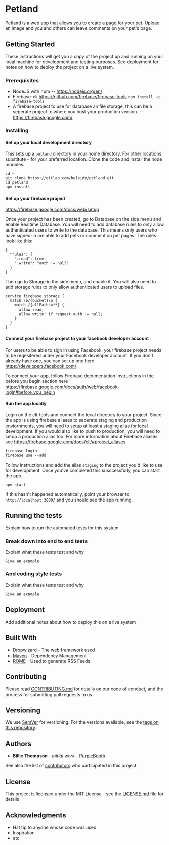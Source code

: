 # Petland

Petland is a web app that allows you to create a page for your pet. Upload an image and you and others can leave comments on your pet's page.

## Getting Started

These instructions will get you a copy of the project up and running on your local machine for development and testing purposes. See deployment for notes on how to deploy the project on a live system.

### Prerequisites

* NodeJS with npm -- https://nodejs.org/en/
* Firebase-cli  https://github.com/firebase/firebase-tools  ```npm install -g firebase-tools```
* A firebase project to use for database an file storage, this can be a seperate project to where you host your production version. -- https://firebase.google.com/


### Installing

#### Set up your local development directory
This sets up a `petland` directory in your home directory. For other locations substitute `~` for your preferred location.
Clone the code and install the node modules.
```
cd ~
git clone https://gitlab.com/beleidy/petland.git
cd petland
npm install
```


#### Set up your firebase project
https://firebase.google.com/docs/web/setup

Once your project has been created, go to Database on the side menu and enable Realtime Database. You will need to add database rules to only allow authenticated users to write to the database. This means only users who have signed-in are able to add pets or comment on pet pages. The rules look like this:
```
{
  "rules": {
    ".read": true,
    ".write": "auth != null"
  }
}
```

Then go to Storage in the side menu, and enable it. You will also need to add storage rules to only allow authenticated users to upload files.
```
service firebase.storage {
  match /b/{bucket}/o {
    match /{allPaths=**} {
      allow read;
      allow write: if request.auth != null;
    }
  }
}
```

#### Connect your firebase project to your facebook developer account
For users to be able to sign in using Facebook, your firebase project needs to be regesitered under your Facebook developer account. If you don't already have one, you can set up one here https://developers.facebook.com/

To connect your app, follow Firebase documentation instructions in the before you begin section here https://firebase.google.com/docs/auth/web/facebook-login#before_you_begin

#### Run the app locally
Login on the cli-tools and connect the local directory to your project. Since the app is using firebase aliases to seperate staging and production enviornments, you will need to setup at least a staging alias for local development. If you would also like to push to production, you will need to setup a production alias too. For more information about Firebase aliases see https://firebase.google.com/docs/cli/#project_aliases
```
firebase login
firebase use --add
```
Follow instructions and add the alias `staging` to the project you'd like to use for development. Once you've completed this susccessfully, you can start the app.
```
npm start
```

If this hasn't happened automatically, point your browser to ```http://localhost:3000/``` and you should see the app running.


## Running the tests

Explain how to run the automated tests for this system

### Break down into end to end tests

Explain what these tests test and why

```
Give an example
```

### And coding style tests

Explain what these tests test and why

```
Give an example
```

## Deployment

Add additional notes about how to deploy this on a live system

## Built With

* [Dropwizard](http://www.dropwizard.io/1.0.2/docs/) - The web framework used
* [Maven](https://maven.apache.org/) - Dependency Management
* [ROME](https://rometools.github.io/rome/) - Used to generate RSS Feeds

## Contributing

Please read [CONTRIBUTING.md](https://gist.github.com/PurpleBooth/b24679402957c63ec426) for details on our code of conduct, and the process for submitting pull requests to us.

## Versioning

We use [SemVer](http://semver.org/) for versioning. For the versions available, see the [tags on this repository](https://github.com/your/project/tags). 

## Authors

* **Billie Thompson** - *Initial work* - [PurpleBooth](https://github.com/PurpleBooth)

See also the list of [contributors](https://github.com/your/project/contributors) who participated in this project.

## License

This project is licensed under the MIT License - see the [LICENSE.md](LICENSE.md) file for details

## Acknowledgments

* Hat tip to anyone whose code was used
* Inspiration
* etc
